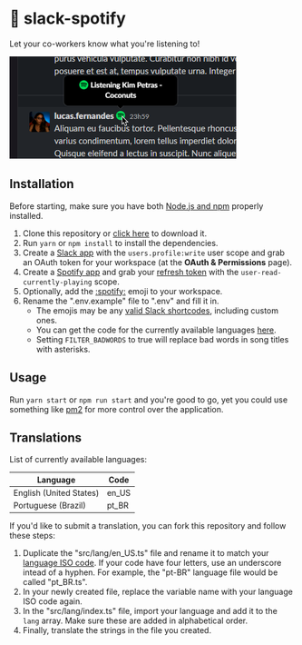 # 🎵 slack-spotify
Let your co-workers know what you're listening to!

![](assets/screenshot.png)

## Installation

Before starting, make sure you have both [Node.js and npm](https://nodejs.org) properly installed.

1. Clone this repository or [click here](https://github.com/doceazedo/slack-spotify/archive/refs/heads/main.zip) to download it.
2. Run `yarn` or `npm install` to install the dependencies.
3. Create a [Slack app](https://api.slack.com/apps) with the `users.profile:write` user scope and grab an OAuth token for your workspace (at the **OAuth & Permissions** page).
4. Create a [Spotify app](https://developer.spotify.com/dashboard/login) and grab your [refresh token](https://benwiz.com/blog/create-spotify-refresh-token/) with the `user-read-currently-playing` scope.
5. Optionally, add the [:spotify:](assets/spotify.png) emoji to your workspace.
6. Rename the ".env.example" file to ".env" and fill it in.
    - The emojis may be any [valid Slack shortcodes](https://emojipedia.org/musical-notes/#:~:text=%3Anotes%3A%20(Github%2C%20Slack)), including custom ones.
    - You can get the code for the currently available languages [here](#translations).
    - Setting `FILTER_BADWORDS` to true will replace bad words in song titles with asterisks.

## Usage

Run `yarn start` or `npm run start` and you're good to go, yet you could use something like [pm2](https://npmjs.com/package/pm2) for more control over the application.

## Translations

List of currently available languages:

| Language                | Code  |
|-------------------------|-------|
| English (United States) | en_US |
| Portuguese (Brazil)     | pt_BR |

If you'd like to submit a translation, you can fork this repository and follow these steps:

1. Duplicate the "src/lang/en_US.ts" file and rename it to match your [language ISO code](http://www.lingoes.net/en/translator/langcode.htm). If your code have four letters, use an underscore intead of a hyphen. For example, the "pt-BR" language file would be called "pt_BR.ts".
2. In your newly created file, replace the variable name with your language ISO code again.
3. In the "src/lang/index.ts" file, import your language and add it to the `lang` array. Make sure these are added in alphabetical order.
4. Finally, translate the strings in the file you created.
